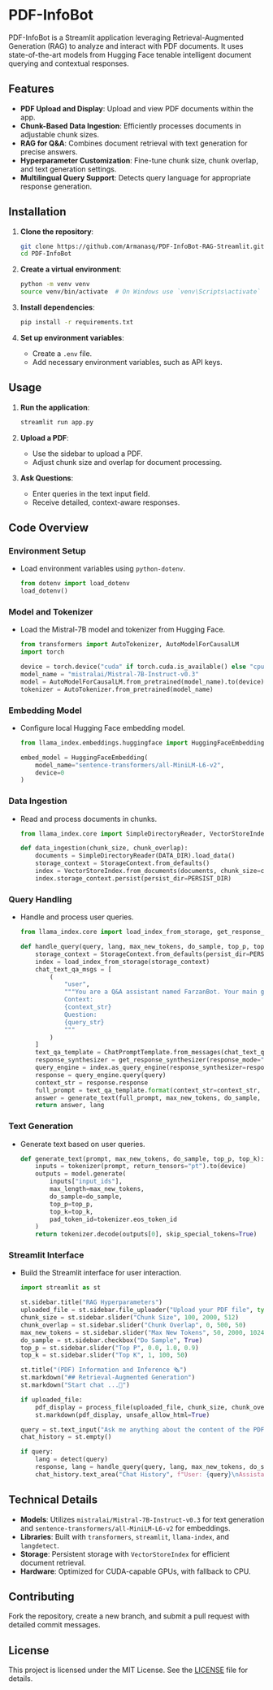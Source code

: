 # PDF-InfoBot

PDF-InfoBot is a Streamlit application leveraging Retrieval-Augmented Generation (RAG) to analyze and interact with PDF documents. It uses state-of-the-art models from Hugging Face tenable intelligent document querying and contextual responses.

## Features

- **PDF Upload and Display**: Upload and view PDF documents within the app.
- **Chunk-Based Data Ingestion**: Efficiently processes documents in adjustable chunk sizes.
- **RAG for Q&A**: Combines document retrieval with text generation for precise answers.
- **Hyperparameter Customization**: Fine-tune chunk size, chunk overlap, and text generation settings.
- **Multilingual Query Support**: Detects query language for appropriate response generation.

## Installation

1. **Clone the repository**:
    ```sh
    git clone https://github.com/Armanasq/PDF-InfoBot-RAG-Streamlit.git
    cd PDF-InfoBot
    ```

2. **Create a virtual environment**:
    ```sh
    python -m venv venv
    source venv/bin/activate  # On Windows use `venv\Scripts\activate`
    ```

3. **Install dependencies**:
    ```sh
    pip install -r requirements.txt
    ```

4. **Set up environment variables**:
    - Create a `.env` file.
    - Add necessary environment variables, such as API keys.

## Usage

1. **Run the application**:
    ```sh
    streamlit run app.py
    ```

2. **Upload a PDF**:
    - Use the sidebar to upload a PDF.
    - Adjust chunk size and overlap for document processing.

3. **Ask Questions**:
    - Enter queries in the text input field.
    - Receive detailed, context-aware responses.

## Code Overview

### Environment Setup

- Load environment variables using `python-dotenv`.

    ```python
    from dotenv import load_dotenv
    load_dotenv()
    ```

### Model and Tokenizer

- Load the Mistral-7B model and tokenizer from Hugging Face.

    ```python
    from transformers import AutoTokenizer, AutoModelForCausalLM
    import torch

    device = torch.device("cuda" if torch.cuda.is_available() else "cpu")
    model_name = "mistralai/Mistral-7B-Instruct-v0.3"
    model = AutoModelForCausalLM.from_pretrained(model_name).to(device)
    tokenizer = AutoTokenizer.from_pretrained(model_name)
    ```

### Embedding Model

- Configure local Hugging Face embedding model.

    ```python
    from llama_index.embeddings.huggingface import HuggingFaceEmbedding

    embed_model = HuggingFaceEmbedding(
        model_name="sentence-transformers/all-MiniLM-L6-v2",
        device=0 
    )
    ```

### Data Ingestion

- Read and process documents in chunks.

    ```python
    from llama_index.core import SimpleDirectoryReader, VectorStoreIndex, StorageContext

    def data_ingestion(chunk_size, chunk_overlap):
        documents = SimpleDirectoryReader(DATA_DIR).load_data()
        storage_context = StorageContext.from_defaults()
        index = VectorStoreIndex.from_documents(documents, chunk_size=chunk_size, chunk_overlap=chunk_overlap)
        index.storage_context.persist(persist_dir=PERSIST_DIR)
    ```

### Query Handling

- Handle and process user queries.

    ```python
    from llama_index.core import load_index_from_storage, get_response_synthesizer, ChatPromptTemplate

    def handle_query(query, lang, max_new_tokens, do_sample, top_p, top_k):
        storage_context = StorageContext.from_defaults(persist_dir=PERSIST_DIR)
        index = load_index_from_storage(storage_context)
        chat_text_qa_msgs = [
            (
                "user",
                """You are a Q&A assistant named FarzanBot. Your main goal is to provide answers as accurately as possible, based on the instructions and context you have been given. If a question does not match the provided context or is outside the scope of the document, kindly advise the user to ask questions within the context of the document.
                Context:
                {context_str}
                Question:
                {query_str}
                """
            )
        ]
        text_qa_template = ChatPromptTemplate.from_messages(chat_text_qa_msgs)
        response_synthesizer = get_response_synthesizer(response_mode="compact")
        query_engine = index.as_query_engine(response_synthesizer=response_synthesizer)
        response = query_engine.query(query)
        context_str = response.response
        full_prompt = text_qa_template.format(context_str=context_str, query_str=query)
        answer = generate_text(full_prompt, max_new_tokens, do_sample, top_p, top_k)
        return answer, lang
    ```

### Text Generation

- Generate text based on user queries.

    ```python
    def generate_text(prompt, max_new_tokens, do_sample, top_p, top_k):
        inputs = tokenizer(prompt, return_tensors="pt").to(device)
        outputs = model.generate(
            inputs["input_ids"],
            max_length=max_new_tokens,
            do_sample=do_sample,
            top_p=top_p,
            top_k=top_k,
            pad_token_id=tokenizer.eos_token_id
        )
        return tokenizer.decode(outputs[0], skip_special_tokens=True)
    ```

### Streamlit Interface

- Build the Streamlit interface for user interaction.

    ```python
    import streamlit as st

    st.sidebar.title("RAG Hyperparameters")
    uploaded_file = st.sidebar.file_uploader("Upload your PDF file", type="pdf")
    chunk_size = st.sidebar.slider("Chunk Size", 100, 2000, 512)
    chunk_overlap = st.sidebar.slider("Chunk Overlap", 0, 500, 50)
    max_new_tokens = st.sidebar.slider("Max New Tokens", 50, 2000, 1024)
    do_sample = st.sidebar.checkbox("Do Sample", True)
    top_p = st.sidebar.slider("Top P", 0.0, 1.0, 0.9)
    top_k = st.sidebar.slider("Top K", 1, 100, 50)

    st.title("(PDF) Information and Inference 🗞️")
    st.markdown("## Retrieval-Augmented Generation")
    st.markdown("Start chat ...🚀")

    if uploaded_file:
        pdf_display = process_file(uploaded_file, chunk_size, chunk_overlap)
        st.markdown(pdf_display, unsafe_allow_html=True)

    query = st.text_input("Ask me anything about the content of the PDF:")
    chat_history = st.empty()

    if query:
        lang = detect(query)
        response, lang = handle_query(query, lang, max_new_tokens, do_sample, top_p, top_k)
        chat_history.text_area("Chat History", f"User: {query}\nAssistant: {response}", height=300)
    ```

## Technical Details

- **Models**: Utilizes `mistralai/Mistral-7B-Instruct-v0.3` for text generation and `sentence-transformers/all-MiniLM-L6-v2` for embeddings.
- **Libraries**: Built with `transformers`, `streamlit`, `llama-index`, and `langdetect`.
- **Storage**: Persistent storage with `VectorStoreIndex` for efficient document retrieval.
- **Hardware**: Optimized for CUDA-capable GPUs, with fallback to CPU.

## Contributing

Fork the repository, create a new branch, and submit a pull request with detailed commit messages.

## License

This project is licensed under the MIT License. See the [LICENSE](LICENSE) file for details.